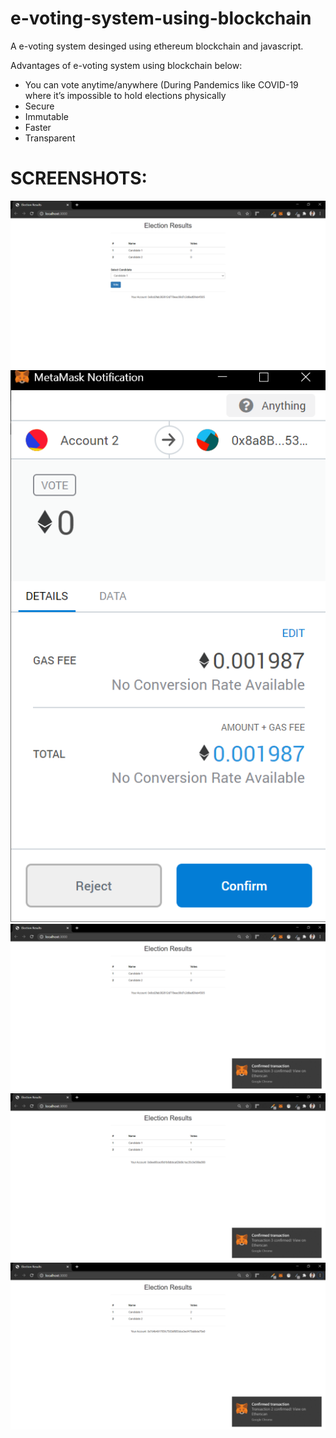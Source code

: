 # e-voting-system-using-blockchain
A e-voting system desinged using ethereum blockchain and javascript.

Advantages of e-voting system using blockchain below:
* You can vote anytime/anywhere (During Pandemics like COVID-19 where it’s impossible to hold elections physically
* Secure
* Immutable
* Faster
* Transparent

# SCREENSHOTS:
![](screenshots/p1.png)
![](screenshots/p2.png)
![](screenshots/p3.png)
![](screenshots/p4.png)
![](screenshots/p5.png)
